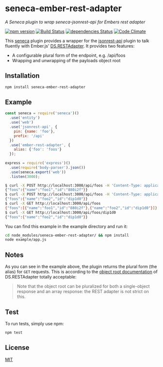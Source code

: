 # seneca-ember-rest-adapter

*A Seneca plugin to wrap seneca-jsonrest-api for Embers rest adapter*

[![npm version](https://badge.fury.io/js/seneca-ember-rest-adapter.svg)](https://badge.fury.io/js/seneca-ember-rest-adapter)
[![Build Status](https://travis-ci.org/indr/seneca-ember-rest-adapter.svg?branch=master)](https://travis-ci.org/indr/seneca-ember-rest-adapter)
[![dependencies Status](https://david-dm.org/indr/seneca-ember-rest-adapter/status.svg)](https://david-dm.org/indr/seneca-ember-rest-adapter)
[![Code Climate](https://codeclimate.com/github/indr/seneca-ember-rest-adapter/badges/gpa.svg)](https://codeclimate.com/github/indr/seneca-ember-rest-adapter)

This [seneca](senecajs/seneca) plugin provides a wrapper for
the [jsonrest-api](rjrodgers/seneca-jsonrest-api) plugin to talk fluently with Ember.js'
[DS.RESTAdapter](http://emberjs.com/api/data/classes/DS.RESTAdapter.html). It provides two features:

 * A configurable plural form of the endpoint, e.g. /api/foos
 * Wrapping and unwrapping of the payloads object root

## Installation

```bash
npm install seneca-ember-rest-adapter
```

## Example

```js
const seneca = require('seneca')()
  .use('entity')
  .use('web')
  .use('jsonrest-api', {
    pin: {name: 'foo'},
    prefix: '/api'
  })
  .use('ember-rest-adapter', {
    alias: {'foo': 'foos'}
  });
  
express = require('express')()
  .use(require('body-parser').json())
  .use(seneca.export('web'))
  .listen(3000);

```

```bash
$ curl -X POST http://localhost:3000/api/foos -H 'Content-Type: application/json' -d '{"foo":{"name":"foo1"}}'
{"foos":{"name":"foo1","id":"880i2f"}}
$ curl -X POST http://localhost:3000/api/foos -H 'Content-Type: application/json' -d '{"foo":{"name":"foo2"}}'
{"foos":{"name":"foo2","id":"dip1d0"}}
$ curl -X GET http://localhost:3000/api/foos
{"foos":[{"name":"foo1","id":"880i2f"},{"name":"foo2","id":"dip1d0"}]}
$ curl -X GET http://localhost:3000/api/foos/dip1d0
{"foos":{"name":"foo2","id":"dip1d0"}}
```

You can find this example in the example directory and run it:

```bash
cd node_modules/seneca-ember-rest-adapter/ && npm install
node example/app.js
```

## Notes

As you can see in the example above, the plugin returns the plural form
(the alias) for `GET` requests. This is according to the
[object root documentation](http://emberjs.com/api/data/classes/DS.RESTAdapter.html#toc_object-root)
of DS.RESTAdapter totally acceptable:

> Note that the object root can be pluralized for both a single-object response and an array response: the REST adapter is not strict on this. 

## Test

To run tests, simply use npm:

```bash
npm test
```

## License

[MIT](LICENSE)
